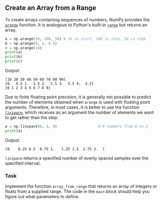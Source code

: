 ## Create an Array from a Range

To create arrays containing sequences of numbers, NumPy provides the [`arange`](https://numpy.org/doc/stable/reference/generated/numpy.arange.html?highlight=arange#numpy.arange) 
function. It is analogous to Python's built-in [`range`](https://docs.python.org/3/library/functions.html#func-range) but returns an array.

```python
a = np.arange(10, 100, 10) # 10 is start, 100 is stop, 10 is step
b = np.arange(0, 5, 0.5)
c = np.arange(10)
print(a)
print(b)
print(c)
```
Output:
```text
[10 20 30 40 50 60 70 80 90]
[0.  0.5 1.  1.5 2.  2.5 3.  3.5 4.  4.5]
[0 1 2 3 4 5 6 7 8 9]
```

Due to finite floating point precision, it is generally not possible to predict
the number of elements obtained when `arange` is used with floating point arguments.
Therefore, in most cases, it is better to use the function [`linspace`](https://numpy.org/doc/stable/reference/generated/numpy.linspace.html?highlight=linspace#numpy.linspace), which receives
as an argument the number of elements we want to get rather than the step:

```python
a = np.linspace(0, 2, 9)                   # 9 numbers from 0 to 2
print(a)
```
Output:
```text
[0.   0.25 0.5  0.75 1.   1.25 1.5  1.75 2.  ]
```
`linspace` returns a specified number of evenly spaced samples over the specified interval.

### Task
Implement the function `array_from_range` that returns an array of integers or floats
from a supplied range. The code in the `main` block should help you figure out what parameters 
to define.